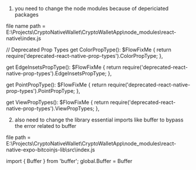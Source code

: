 
1) you need to change the node modules because of depericiated packages 

file name path = E:\Projects\CryptoNativeWallet\CryptoWalletApp\node_modules\react-native\index.js

  // Deprecated Prop Types
  get ColorPropType(): $FlowFixMe {
    return require('deprecated-react-native-prop-types').ColorPropType;
  },

  get EdgeInsetsPropType(): $FlowFixMe {
    return require('deprecated-react-native-prop-types').EdgeInsetsPropType;
  },

  get PointPropType(): $FlowFixMe {
    return require('deprecated-react-native-prop-types').PointPropType;
  },

  get ViewPropTypes(): $FlowFixMe {
    return require('deprecated-react-native-prop-types').ViewPropTypes;
  },


2) also need to change the library essential imports like buffer to bypass the error related to buffer 

file path = E:\Projects\CryptoNativeWallet\CryptoWalletApp\node_modules\react-native-expo-bitcoinjs-lib\src\index.js

import { Buffer } from 'buffer';
global.Buffer = Buffer

